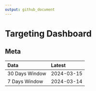 ```yaml
---
output: github_document
---
```


# Targeting Dashboard



## Meta


|Data           |Latest     |
|:--------------|:----------|
|30 Days Window |2024-03-15 |
|7 Days Window  |2024-03-14 |

